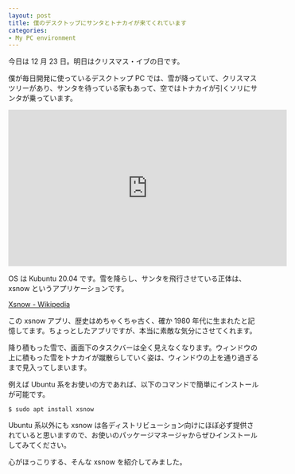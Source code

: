 ```yaml
---
layout: post
title: 僕のデスクトップにサンタとトナカイが来てくれています
categories:
- My PC environment
---
```


今日は 12 月 23 日。明日はクリスマス・イブの日です。

僕が毎日開発に使っているデスクトップ PC では、雪が降っていて、クリスマスツリーがあり、サンタを待っている家もあって、空ではトナカイが引くソリにサンタが乗っています。

<iframe width="560" height="315" src="https://www.youtube.com/embed/etJDf4UIXqM" title="YouTube video player" frameborder="0" allow="accelerometer; autoplay; clipboard-write; encrypted-media; gyroscope; picture-in-picture" allowfullscreen></iframe>

OS は Kubuntu 20.04 です。雪を降らし、サンタを飛行させている正体は、xsnow というアプリケーションです。

[Xsnow - Wikipedia](https://en.wikipedia.org/wiki/Xsnow)

この xsnow アプリ、歴史はめちゃくちゃ古く、確か 1980 年代に生まれたと記憶してます。ちょっとしたアプリですが、本当に素敵な気分にさせてくれます。

降り積もった雪で、画面下のタスクバーは全く見えなくなります。ウィンドウの上に積もった雪をトナカイが蹴散らしていく姿は、ウィンドウの上を通り過ぎるまで見入ってしまいます。

例えば Ubuntu 系をお使いの方であれば、以下のコマンドで簡単にインストールが可能です。

```
$ sudo apt install xsnow
```

Ubuntu 系以外にも xsnow は各ディストリビューション向けにほぼ必ず提供されていると思いますので、お使いのパッケージマネージャからぜひインストールしてみてください。

心がほっこりする、そんな xsnow を紹介してみました。
